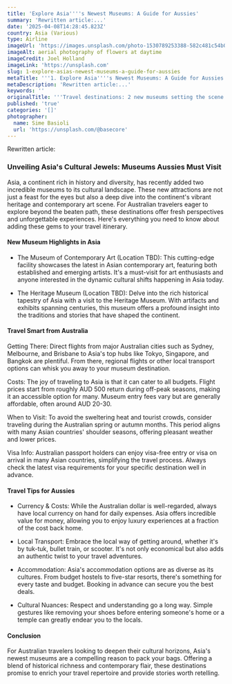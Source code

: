 ```yaml
---
title: 'Explore Asia''''s Newest Museums: A Guide for Aussies'
summary: 'Rewritten article:...'
date: '2025-04-08T14:28:45.823Z'
country: Asia (Various)
type: Airline
imageUrl: 'https://images.unsplash.com/photo-1530789253388-582c481c54b0'
imageAlt: aerial photography of flowers at daytime
imageCredit: Joel Holland
imageLink: 'https://unsplash.com'
slug: 1-explore-asias-newest-museums-a-guide-for-aussies
metaTitle: '''1. Explore Asia''''s Newest Museums: A Guide for Aussies'''
metaDescription: 'Rewritten article:...'
keywords: ''
originalTitle: '''Travel destinations: 2 new museums setting the scene in Asia - ArtsHub'''
published: 'true'
categories: '[]'
photographer:
  name: Sime Basioli
  url: 'https://unsplash.com/@basecore'
---
```







Rewritten article:

### Unveiling Asia's Cultural Jewels: Museums Aussies Must Visit

Asia, a continent rich in history and diversity, has recently added two incredible museums to its cultural landscape. These new attractions are not just a feast for the eyes but also a deep dive into the continent's vibrant heritage and contemporary art scene. For Australian travelers eager to explore beyond the beaten path, these destinations offer fresh perspectives and unforgettable experiences. Here's everything you need to know about adding these gems to your travel itinerary.

#### New Museum Highlights in Asia

- The Museum of Contemporary Art (Location TBD): This cutting-edge facility showcases the latest in Asian contemporary art, featuring both established and emerging artists. It's a must-visit for art enthusiasts and anyone interested in the dynamic cultural shifts happening in Asia today.

- The Heritage Museum (Location TBD): Delve into the rich historical tapestry of Asia with a visit to the Heritage Museum. With artifacts and exhibits spanning centuries, this museum offers a profound insight into the traditions and stories that have shaped the continent.

#### Travel Smart from Australia

Getting There: Direct flights from major Australian cities such as Sydney, Melbourne, and Brisbane to Asia's top hubs like Tokyo, Singapore, and Bangkok are plentiful. From there, regional flights or other local transport options can whisk you away to your museum destination.

Costs: The joy of traveling to Asia is that it can cater to all budgets. Flight prices start from roughly AUD 500 return during off-peak seasons, making it an accessible option for many. Museum entry fees vary but are generally affordable, often around AUD 20-30.

When to Visit: To avoid the sweltering heat and tourist crowds, consider traveling during the Australian spring or autumn months. This period aligns with many Asian countries' shoulder seasons, offering pleasant weather and lower prices.

Visa Info: Australian passport holders can enjoy visa-free entry or visa on arrival in many Asian countries, simplifying the travel process. Always check the latest visa requirements for your specific destination well in advance.

#### Travel Tips for Aussies

- Currency & Costs: While the Australian dollar is well-regarded, always have local currency on hand for daily expenses. Asia offers incredible value for money, allowing you to enjoy luxury experiences at a fraction of the cost back home.

- Local Transport: Embrace the local way of getting around, whether it's by tuk-tuk, bullet train, or scooter. It's not only economical but also adds an authentic twist to your travel adventures.

- Accommodation: Asia's accommodation options are as diverse as its cultures. From budget hostels to five-star resorts, there's something for every taste and budget. Booking in advance can secure you the best deals.

- Cultural Nuances: Respect and understanding go a long way. Simple gestures like removing your shoes before entering someone's home or a temple can greatly endear you to the locals.

#### Conclusion

For Australian travelers looking to deepen their cultural horizons, Asia's newest museums are a compelling reason to pack your bags. Offering a blend of historical richness and contemporary flair, these destinations promise to enrich your travel repertoire and provide stories worth retelling.
